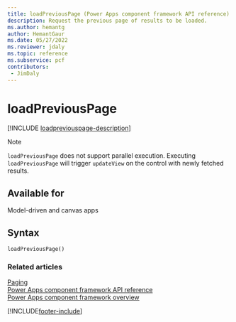 ```yaml
---
title: loadPreviousPage (Power Apps component framework API reference) | Microsoft Docs
description: Request the previous page of results to be loaded.
ms.author: hemantg
author: HemantGaur
ms.date: 05/27/2022
ms.reviewer: jdaly
ms.topic: reference
ms.subservice: pcf
contributors:
 - JimDaly
---
```


# loadPreviousPage

[!INCLUDE [loadpreviouspage-description](includes/loadpreviouspage-description.md)]

> [!NOTE]
> `loadPreviousPage` does not support parallel execution.
> Executing `loadPreviousPage` will trigger `updateView` on the control with newly fetched results.

## Available for

Model-driven and canvas apps

## Syntax

`loadPreviousPage()`

### Related articles

[Paging](../paging.md)<br/>
[Power Apps component framework API reference](../../reference/index.md)<br/>
[Power Apps component framework overview](../../overview.md)

[!INCLUDE[footer-include](../../../../includes/footer-banner.md)]
